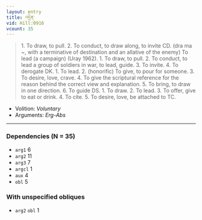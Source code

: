 ```yaml
---
layout: entry
title: འདྲེན་
vid: Hill:0916
vcount: 35
---
```

> 1\. To draw, to pull\. 2\. To conduct, to draw along, to invite CD\. (dra ma ~, with a terminative of destination and an allative of the enemy) To lead (a campaign) (Uray 1962)\. 1\. To draw, to pull\. 2\. To conduct, to lead a group of soldiers in war, to lead, guide\. 3\. To invite\. 4\. To derogate DK\. 1\. To lead\. 2\. (honorific) To give, to pour for someone\. 3\. To desire, love, crave\. 4\. To give the scriptural reference for the reason behind the correct view and explanation\. 5\. To bring, to draw in one direction\. 6\. To guide DS\. 1\. To draw\. 2\. To lead\. 3\. To offer, give to eat or drink\. 4\. To cite\. 5\. To desire, love, be attached to TC\.

* Volition: _Voluntary_
* Arguments: _Erg-Abs_

---

### Dependencies (N = 35)
* `arg1` 6
* `arg2` 11
* `arg3` 7
* `argcl` 1
* `aux` 4
* `obl` 5


### With unspecified obliques
* `arg2` `obl` 1
